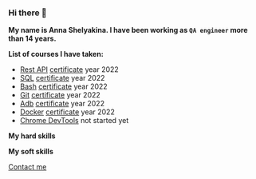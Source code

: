 ### Hi there 👋
**My name is Anna Shelyakina. I have been working as `QA engineer` more than 14 years.**

**List of courses I have taken:**
* [Rest API](https://software-testing.ru/edu/1-schedule/271-rest-api) [certificate](http://cert.software-testing.ru/337228193909965388) year 2022
* [SQL](https://software-testing.ru/edu/3-online/293-sql-sm) [certificate](http://cert.software-testing.ru/337228298261103180) year 2022
* [Bash](https://software-testing.ru/edu/3-online/266-bash) [certificate](http://cert.software-testing.ru/338433867422630473) year 2022
* [Git](https://software-testing.ru/edu/3-online/270-git) [certificate](http://cert.software-testing.ru/338434069805138505) year 2022
* [Adb](https://software-testing.ru/edu/3-online/267-adb) [certificate](http://cert.software-testing.ru/339084864433160779) year 2022
* [Docker](https://software-testing.ru/edu/3-online/314-docker) [certificate](http://cert.software-testing.ru/339084808198029899) year 2022
* [Chrome DevTools]() not started yet


**My hard skills**

**My soft skills**

[Contact me](https://t.me/Anna_Shelyakina)







<!--
**annashelyakina/annashelyakina** is a ✨ _special_ ✨ repository because its `README.md` (this file) appears on your GitHub profile.

Here are some ideas to get you started:

- 🔭 I’m currently working on ...
- 🌱 I’m currently learning ...
- 👯 I’m looking to collaborate on ...
- 🤔 I’m looking for help with ...
- 💬 Ask me about ...
- 📫 How to reach me: ...
- 😄 Pronouns: ...
- ⚡ Fun fact: ...
-->
